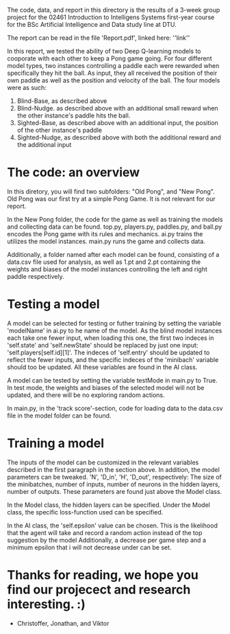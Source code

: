 The code, data, and report in this directory is the results of a 3-week group project for the 02461 Introduction to Intelligens Systems first-year course for the BSc Artificial Intelligence and Data study line at DTU.

The report can be read in the file 'Report.pdf', linked here: ''link''

In this report, we tested the ability of two Deep Q-learning models to cooporate with each other to keep a Pong game going. For four different model types, two instances controlling a paddle each were rewarded when specifically they hit the ball. As input, they all received the position of their own paddle as well as the position and velocity of the ball. The four models were as such:

1. Blind-Base, as described above
2. Blind-Nudge. as described above with an additional small reward when the other instance's paddle hits the ball.
3. Sighted-Base, as described above with an additional input, the position of the other instance's paddle
4. Sighted-Nudge, as described above with both the additional reward and the additional input

# The code: an overview
In this diretory, you will find two subfolders: "Old Pong", and "New Pong".
  Old Pong was our first try at a simple Pong Game. It is not relevant for our report.

In the New Pong folder, the code for the game as well as training the models and collecting data can be found.
top.py, players.py, paddles.py, and ball.py encodes the Pong game with its rules and mechanics.
ai.py trains the utilizes the model instances.
main.py runs the game and collects data.

Additionally, a folder named after each model can be found, consisting of a data.csv file used for analysis, as well as 1.pt and 2.pt containing the weights and biases of the model instances controlling the left and right paddle respectively.

# Testing a model
A model can be selected for testing or futher training by setting the variable 'modelName' in ai.py to he name of the model. As the blind model instances each take one fewer input, when loading this one, the first two indeces in 'self.state' and 'self.newState' should be replaced by just one input: 'self.players[self.id][1]'. The indeces of 'self.entry' should be updated to reflect the fewer inputs, and the specific indeces of the 'minibach' variable should too be updated. All these variables are found in the AI class.

A model can be tested by setting the variable testMode in main.py to True. In test mode, the weights and biases of the selected model will not be updated, and there will be no exploring random actions.

In main.py, in the 'track score'-section, code for loading data to the data.csv file in the model folder can be found.

# Training a model
The inputs of the model can be customized in the relevant variables described in the first paragraph in the section above. In addition, the model parameters can be tweaked.
'N', 'D_in', 'H', 'D_out', respectively: The size of the minibatches, number of inputs, number of neurons in the hidden layers, number of outputs. These parameters are found just above the Model class.

In the Model class, the hidden layers can be specified. Under the Model class, the specific loss-function used can be specified.

In the AI class, the 'self.epsilon' value can be chosen. This is the likelihood that the agent will take and record a random action instead of the top suggestion by the model Additionally, a decrease per game step and a minimum epsilon that i will not decrease under can be set.

# Thanks for reading, we hope you find our projecect and research interesting. :)

- Christoffer, Jonathan, and Viktor













